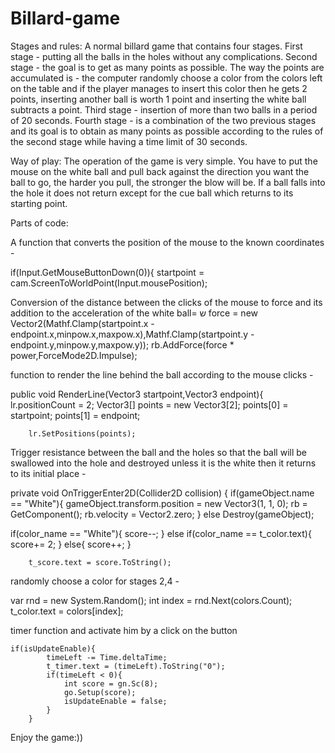 # Billard-game

Stages and rules:
A normal billard game that contains four stages.
First stage - putting all the balls in the holes without any complications.
Second stage - the goal is to get as many points as possible.
The way the points are accumulated is - the computer randomly choose a color from the colors left on the table and if the player manages to insert this color then he gets 2 points, inserting another ball is worth 1 point and inserting the white ball subtracts a point.
Third stage - insertion of more than two balls in a period of 20 seconds.
Fourth stage - is a combination of the two previous stages and its goal is to obtain as many points as possible according to the rules of the second stage while having a time limit of 30 seconds.

Way of play:
The operation of the game is very simple.
You have to put the mouse on the white ball and pull back against the direction you want the ball to go, the harder you pull, the stronger the blow will be.
If a ball falls into the hole it does not return except for the cue ball which returns to its starting point.

Parts of code:

A function that converts the position of the mouse to the known coordinates -

 if(Input.GetMouseButtonDown(0)){
            startpoint = cam.ScreenToWorldPoint(Input.mousePosition);

Conversion of the distance between the clicks of the mouse to force and its addition to the acceleration of the white ball=
ש
  force = new Vector2(Mathf.Clamp(startpoint.x - endpoint.x,minpow.x,maxpow.x),Mathf.Clamp(startpoint.y - endpoint.y,minpow.y,maxpow.y));
            rb.AddForce(force * power,ForceMode2D.Impulse);

function to render the line behind the ball according to the mouse clicks - 

 public void RenderLine(Vector3 startpoint,Vector3 endpoint){
        lr.positionCount = 2;
        Vector3[] points = new Vector3[2];
        points[0] = startpoint;
        points[1] = endpoint;

        lr.SetPositions(points);

Trigger resistance between the ball and the holes so that the ball will be swallowed into the hole and destroyed unless it is the white then it returns to its initial place - 

private void OnTriggerEnter2D(Collider2D collision)
    {
        if(gameObject.name == "White"){
            gameObject.transform.position = new Vector3(1, 1, 0);
            rb = GetComponent<Rigidbody2D>();
            rb.velocity = Vector2.zero;
        }
        else
            Destroy(gameObject);

 if(color_name == "White"){
            score--;
        }
        else if(color_name == t_color.text){
            score+= 2;
        }
        else{
            score++;
        }
        
        t_score.text = score.ToString(); 

randomly choose a color for stages 2,4 -

var rnd = new System.Random();
        int index = rnd.Next(colors.Count);
        t_color.text = colors[index];  

timer function and activate him by a click on the button

    if(isUpdateEnable){
            timeLeft -= Time.deltaTime;
            t_timer.text = (timeLeft).ToString("0");
            if(timeLeft < 0){
                int score = gn.Sc(8);
                go.Setup(score);
                isUpdateEnable = false;
            }
        }     

Enjoy the game:))
        
